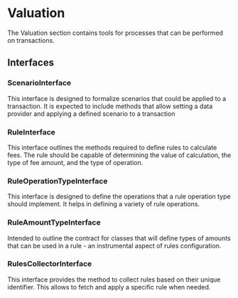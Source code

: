 # Valuation
The Valuation section contains tools for processes that can be performed on transactions.

## Interfaces

### ScenarioInterface

This interface is designed to formalize scenarios that could be applied to a transaction. It is expected to include methods that allow setting a data provider and applying a defined scenario to a transaction

### RuleInterface

This interface outlines the methods required to define rules to calculate fees. The rule should be capable of determining the value of calculation, the type of fee amount, and the type of operation.

### RuleOperationTypeInterface

This interface is designed to define the operations that a rule operation type should implement. It helps in defining a variety of rule operations.

### RuleAmountTypeInterface

Intended to outline the contract for classes that will define types of amounts that can be used in a rule - an instrumental aspect of rules configuration.

### RulesCollectorInterface

This interface provides the method to collect rules based on their unique identifier. This allows to fetch and apply a specific rule when needed.